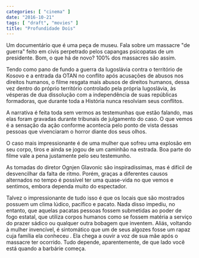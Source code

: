 ```yaml
---
categories: [ "cinema" ]
date: "2016-10-21"
tags: [ "draft", "movies" ]
title: "Profundidade Dois"
---
```

Um documentário que é uma peça de museu. Fala sobre um massacre
"de guerra" feito em civis perpetrado pelos capangas psicopatas de um
presidente. Bom, o que há de novo? 100% dos massacres são assim.

Tendo como pano de fundo a guerra da Iugoslávia contra o território de
Kosovo e a entrada da OTAN no conflito após acusações de abusos nos
direitos humanos, o filme resgata mais abusos de direitos humanos, dessa
vez dentro do próprio território controlado pela própria Iugoslávia,
às vésperas de dua dissolução com a independência de suas repúblicas
formadoras, que durante toda a História nunca resolviam seus conflitos.

A narrativa é feita toda sem vermos as testemunhas que estão falando,
mas elas foram gravadas durante tribunais de julgamento do caso. O que
vemos é a sensação da ação conforme acontecia pelo ponto de vista
dessas pessoas que vivenciaram o horror diante dos seus olhos.

O caso mais impressionante é de uma mulher que sofreu uma explosão em
seu corpo, tiros e ainda se jogou de um caminhão na estrada. Boa parte
do filme vale a pena justamente pelo seu testemunho.

As tomadas do diretor Ognjen Glavonic são inspiradíssimas, mas é
difícil de desvencilhar da falta de ritmo. Porém, graças a diferentes
causos alternados no tempo é possível ter uma quase-vida no que vemos
e sentimos, embora dependa muito do espectador.

Talvez o impressionante de tudo isso é que os locais que são mostrados
possuem um clima lúdico, pacífico e pacato. Nada disso impediu, no
entanto, que aquelas pacatas pessoas fossem submetidas ao poder de fogo
estatal, que utiliza corpos humanos como se fossem matéria a serviço do
prazer sádico ou qualquer outra bobagem que inventem. Aliás, voltando
à mulher invencível, é sintomático que um de seus algozes fosse um
rapaz cuja família ela conheceu . Ela chega a ouvir a voz de sua mãe
após o massacre ter ocorrido. Tudo depende, aparentemente, de que lado
você está quando a barbárie começa.
